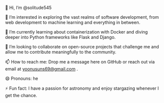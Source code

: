👋 Hi, I’m @solitude545

👀 I’m interested in exploring the vast realms of software development, from web development to machine learning and everything in between.

🌱 I’m currently learning about containerization with Docker and diving deeper into Python frameworks like Flask and Django.

💞️ I’m looking to collaborate on open-source projects that challenge me and allow me to contribute meaningfully to the community.

📫 How to reach me: Drop me a message here on GitHub or reach out via email at yoonusuns69@gmail.com .

😄 Pronouns: he

⚡ Fun fact: I have a passion for astronomy and enjoy stargazing whenever I get the chance.

<!---
solitude545/solitude545 is a ✨ special ✨ repository because its `README.md` (this file) appears on your GitHub profile.
You can click the Preview link to take a look at your changes.
--->
